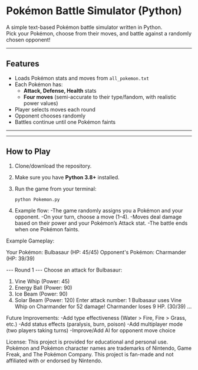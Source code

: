# Pokémon Battle Simulator (Python)

A simple text-based Pokémon battle simulator written in Python.  
Pick your Pokémon, choose from their moves, and battle against a randomly chosen opponent!

---

## Features

- Loads Pokémon stats and moves from `all_pokemon.txt`
- Each Pokémon has:
  - **Attack, Defense, Health** stats
  - **Four moves** (semi-accurate to their type/fandom, with realistic power values)
- Player selects moves each round
- Opponent chooses randomly
- Battles continue until one Pokémon faints

---

---

## How to Play

1. Clone/download the repository.
2. Make sure you have **Python 3.8+** installed.
3. Run the game from your terminal:

   ```bash
   python Pokemon.py
4. Example flow:
    -The game randomly assigns you a Pokémon and your opponent.
    -On your turn, choose a move (1–4).
    -Moves deal damage based on their power and your Pokémon’s Attack stat.
    -The battle ends when one Pokémon faints.

Example Gameplay:

Your Pokémon: Bulbasaur (HP: 45/45)
Opponent's Pokémon: Charmander (HP: 39/39)

--- Round 1 ---
Choose an attack for Bulbasaur:
1. Vine Whip (Power: 45)
2. Energy Ball (Power: 90)
3. Ice Beam (Power: 90)
4. Solar Beam (Power: 120)
Enter attack number: 1
Bulbasaur uses Vine Whip on Charmander for 52 damage!
Charmander loses 9 HP. (30/39)
...

Future Improvements:
-Add type effectiveness (Water > Fire, Fire > Grass, etc.)
-Add status effects (paralysis, burn, poison)
-Add multiplayer mode (two players taking turns)
-Improve/Add AI for opponent move choice

License:
This project is provided for educational and personal use.
Pokémon and Pokémon character names are trademarks of Nintendo, Game Freak, and The Pokémon Company.
This project is fan-made and not affiliated with or endorsed by Nintendo.





